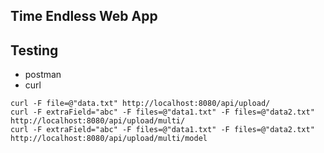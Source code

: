 ## Time Endless Web App




## Testing

- postman
- curl

```
curl -F file=@"data.txt" http://localhost:8080/api/upload/
curl -F extraField="abc" -F files=@"data1.txt" -F files=@"data2.txt"  http://localhost:8080/api/upload/multi/
curl -F extraField="abc" -F files=@"data1.txt" -F files=@"data2.txt"  http://localhost:8080/api/upload/multi/model
```
